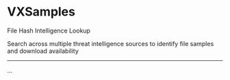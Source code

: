 # VXSamples

File Hash Intelligence Lookup

Search across multiple threat intelligence sources to identify file samples and download availability

---

...

